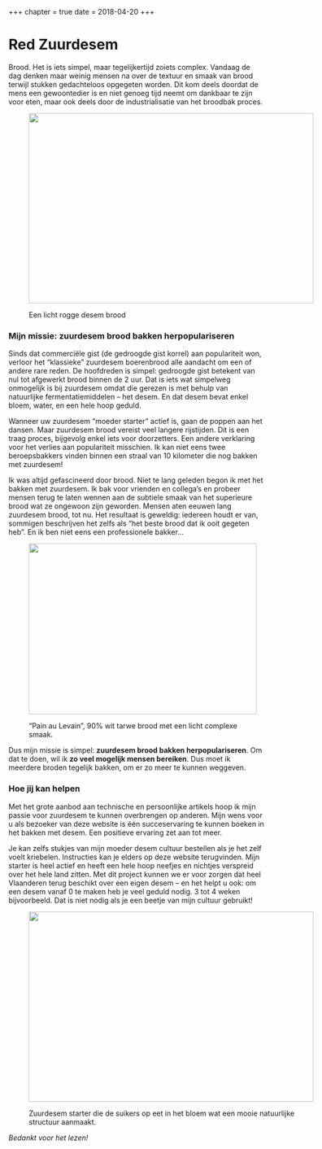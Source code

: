 +++
chapter = true
date = 2018-04-20
+++

# Red Zuurdesem

Brood. Het is iets simpel, maar tegelijkertijd zoiets complex. Vandaag de dag denken maar weinig mensen na over de textuur en smaak van brood terwijl stukken gedachteloos opgegeten worden. Dit kom deels doordat de mens een gewoontedier is en niet genoeg tijd neemt om dankbaar te zijn voor eten, maar ook deels door de industrialisatie van het broodbak proces.<figure id="attachment_76" style="width: 560px" class="wp-caption aligncenter">

[<img class=" wp-image-76 " title="Light rye sourdough" src="https://redzuurdesem.be/wp-content/uploads/2012/06/693ef7d02022750cb1a7dae6eb7d1cf5_large.jpg" alt="" width="560" height="374" srcset="https://redzuurdesem.be/wp-content/uploads/2012/06/693ef7d02022750cb1a7dae6eb7d1cf5_large.jpg 700w, https://redzuurdesem.be/wp-content/uploads/2012/06/693ef7d02022750cb1a7dae6eb7d1cf5_large-300x200.jpg 300w" sizes="(max-width: 560px) 100vw, 560px" />][1]<figcaption class="wp-caption-text">Een licht rogge desem brood</figcaption></figure> 

### **Mijn missie**: zuurdesem brood bakken herpopulariseren

Sinds dat commerciële gist (de gedroogde gist korrel) aan populariteit won, verloor het &#8220;klassieke&#8221; zuurdesem boerenbrood alle aandacht om een of andere rare reden. De hoofdreden is simpel: gedroogde gist betekent van nul tot afgewerkt brood binnen de 2 uur. Dat is iets wat simpelweg onmogelijk is bij zuurdesem omdat die gerezen is met behulp van natuurlijke fermentatiemiddelen &#8211; het desem. En dat desem bevat enkel bloem, water, en een hele hoop geduld.

Wanneer uw zuurdesem &#8220;moeder starter&#8221; actief is, gaan de poppen aan het dansen. Maar zuurdesem brood vereist veel langere rijstijden. Dit is een traag proces, bijgevolg enkel iets voor doorzetters. Een andere verklaring voor het verlies aan populariteit misschien. Ik kan niet eens twee beroepsbakkers vinden binnen een straal van 10 kilometer die nog bakken met zuurdesem!

Ik was altijd gefascineerd door brood. Niet te lang geleden begon ik met het bakken met zuurdesem. Ik bak voor vrienden en collega&#8217;s en probeer mensen terug te laten wennen aan de subtiele smaak van het superieure brood wat ze ongewoon zijn geworden. Mensen aten eeuwen lang zuurdesem brood, tot nu. Het resultaat is geweldig: iedereen houdt er van, sommigen beschrijven het zelfs als &#8220;het beste brood dat ik ooit gegeten heb&#8221;. En ik ben niet eens een professionele bakker&#8230;<figure id="attachment_79" style="width: 448px" class="wp-caption aligncenter">

[<img class=" wp-image-79 " title="Pain au Levain" src="https://redzuurdesem.be/wp-content/uploads/2012/06/photo-full.jpg" alt="" width="448" height="336" srcset="https://redzuurdesem.be/wp-content/uploads/2012/06/photo-full.jpg 560w, https://redzuurdesem.be/wp-content/uploads/2012/06/photo-full-300x225.jpg 300w" sizes="(max-width: 448px) 100vw, 448px" />][2]<figcaption class="wp-caption-text">&#8220;Pain au Levain&#8221;, 90% wit tarwe brood met een licht complexe smaak.</figcaption></figure> 

Dus mijn missie is simpel: **zuurdesem brood bakken herpopulariseren**. Om dat te doen, wil ik **zo veel mogelijk mensen bereiken**. Dus moet ik meerdere broden tegelijk bakken, om er zo meer te kunnen weggeven.

### Hoe **jij kan helpen**

Met het grote aanbod aan technische en persoonlijke artikels hoop ik mijn passie voor zuurdesem te kunnen overbrengen op anderen. Mijn wens voor u als bezoeker van deze website is één succeservaring te kunnen boeken in het bakken met desem. Een positieve ervaring zet aan tot meer.

Je kan zelfs stukjes van mijn moeder desem cultuur bestellen als je het zelf voelt kriebelen. Instructies kan je elders op deze website terugvinden. Mijn starter is heel actief en heeft een hele hoop neefjes en nichtjes verspreid over het hele land zitten. Met dit project kunnen we er voor zorgen dat heel Vlaanderen terug beschikt over een eigen desem &#8211; en het helpt u ook: om een desem vanaf 0 te maken heb je veel geduld nodig. 3 tot 4 weken bijvoorbeeld. Dat is niet nodig als je een beetje van mijn cultuur gebruikt!<figure id="attachment_81" style="width: 560px" class="wp-caption aligncenter">

[<img class=" wp-image-81 " title="Sourdough starter chewing on sugar" src="https://redzuurdesem.be/wp-content/uploads/2012/06/16118a75dafdc72174fc6ca3a2d545b1_large.jpg" alt="" width="560" height="374" srcset="https://redzuurdesem.be/wp-content/uploads/2012/06/16118a75dafdc72174fc6ca3a2d545b1_large.jpg 700w, https://redzuurdesem.be/wp-content/uploads/2012/06/16118a75dafdc72174fc6ca3a2d545b1_large-300x200.jpg 300w" sizes="(max-width: 560px) 100vw, 560px" />][3]<figcaption class="wp-caption-text">Zuurdesem starter die de suikers op eet in het bloem wat een mooie natuurlijke structuur aanmaakt.</figcaption></figure> 


_Bedankt voor het lezen!_

 [1]: https://redzuurdesem.be/wp-content/uploads/2012/06/693ef7d02022750cb1a7dae6eb7d1cf5_large.jpg
 [2]: https://redzuurdesem.be/wp-content/uploads/2012/06/photo-full.jpg
 [3]: https://redzuurdesem.be/wp-content/uploads/2012/06/16118a75dafdc72174fc6ca3a2d545b1_large.jpg